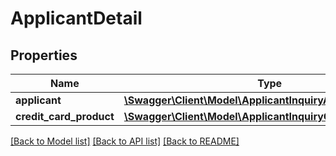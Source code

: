 # ApplicantDetail

## Properties
Name | Type | Description | Notes
------------ | ------------- | ------------- | -------------
**applicant** | [**\Swagger\Client\Model\ApplicantInquiryApplicant**](ApplicantInquiryApplicant.md) |  | 
**credit_card_product** | [**\Swagger\Client\Model\ApplicantInquiryCreditCardProduct**](ApplicantInquiryCreditCardProduct.md) |  | [optional] 

[[Back to Model list]](../../README.md#documentation-for-models) [[Back to API list]](../../README.md#documentation-for-api-endpoints) [[Back to README]](../../README.md)

